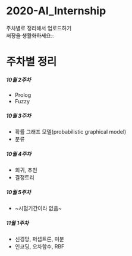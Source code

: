 # 2020-AI_Internship
주차별로 정리해서 업로드하기  
 ~~저장을 생활화하세요..~~ 
 
# 주차별 정리
##### 10월 2주차
+ Prolog   
+ Fuzzy  

##### 10월 3주차
+ 확률 그래프 모델(probabilistic graphical model)
+ 분류

##### 10월 4주차
+ 회귀, 추천 
+ 결정트리 

##### 10월 5주차
+ ~시험기간이라 없음~ 

##### 11월 1주차
+ 신경망, 퍼셉트론, 미분
+ 인코딩, 오차함수, RBF
